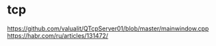 # tcp
https://github.com/valualit/QTcpServer01/blob/master/mainwindow.cpp
https://habr.com/ru/articles/131472/
